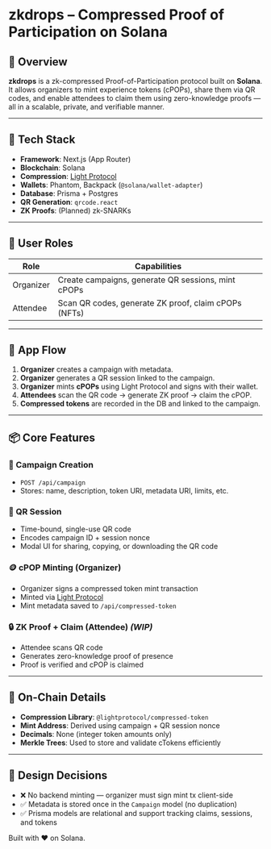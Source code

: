 # zkdrops – Compressed Proof of Participation on Solana

## 🧩 Overview

**zkdrops** is a zk-compressed Proof-of-Participation protocol built on **Solana**.  
It allows organizers to mint experience tokens (cPOPs), share them via QR codes, and enable attendees to claim them using zero-knowledge proofs — all in a scalable, private, and verifiable manner.

---

## 🔨 Tech Stack

- **Framework**: Next.js (App Router)
- **Blockchain**: Solana
- **Compression**: [Light Protocol](https://docs.lightprotocol.com/)
- **Wallets**: Phantom, Backpack (`@solana/wallet-adapter`)
- **Database**: Prisma + Postgres
- **QR Generation**: `qrcode.react`
- **ZK Proofs**: (Planned) zk-SNARKs

---

## 👤 User Roles

| Role      | Capabilities                                         |
|-----------|------------------------------------------------------|
| Organizer | Create campaigns, generate QR sessions, mint cPOPs  |
| Attendee  | Scan QR codes, generate ZK proof, claim cPOPs (NFTs) |

---

## 🧭 App Flow

1. **Organizer** creates a campaign with metadata.
2. **Organizer** generates a QR session linked to the campaign.
3. **Organizer** mints **cPOPs** using Light Protocol and signs with their wallet.
4. **Attendees** scan the QR code → generate ZK proof → claim the cPOP.
5. **Compressed tokens** are recorded in the DB and linked to the campaign.

---

## 📦 Core Features

### 🎯 Campaign Creation

- `POST /api/campaign`
- Stores: name, description, token URI, metadata URI, limits, etc.

### 🧾 QR Session

- Time-bound, single-use QR code
- Encodes campaign ID + session nonce
- Modal UI for sharing, copying, or downloading the QR code

### 🪙 cPOP Minting (Organizer)

- Organizer signs a compressed token mint transaction
- Minted via [Light Protocol](https://docs.lightprotocol.io)
- Mint metadata saved to `/api/compressed-token`

### 🔒 ZK Proof + Claim (Attendee) *(WIP)*

- Attendee scans QR code
- Generates zero-knowledge proof of presence
- Proof is verified and cPOP is claimed

---

## 🔗 On-Chain Details

- **Compression Library**: `@lightprotocol/compressed-token`
- **Mint Address**: Derived using campaign + QR session nonce
- **Decimals**: None (integer token amounts only)
- **Merkle Trees**: Used to store and validate cTokens efficiently

---

## 🧠 Design Decisions

- ❌ No backend minting — organizer must sign mint tx client-side
- ✅ Metadata is stored once in the `Campaign` model (no duplication)
- ✅ Prisma models are relational and support tracking claims, sessions, and tokens

Built with ❤️ on Solana.